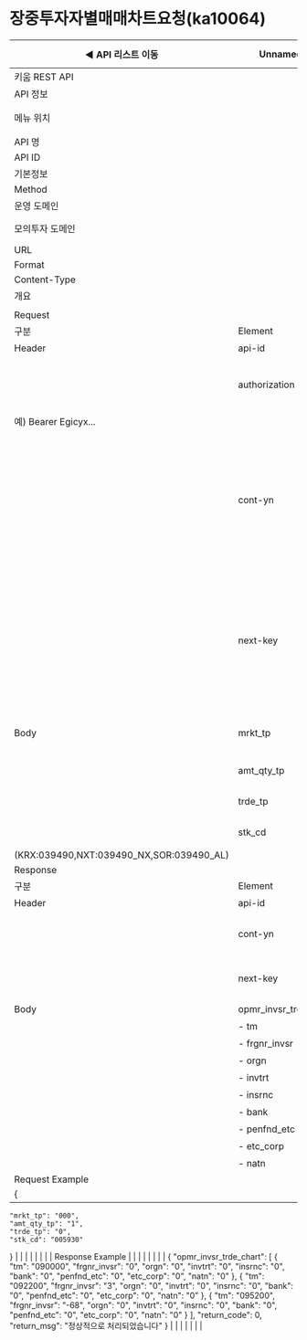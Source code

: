 # 장중투자자별매매차트요청(ka10064)

| ◀ API 리스트 이동 | Unnamed: 1 | Unnamed: 2 | Unnamed: 3 | Unnamed: 4 | Unnamed: 5 | Unnamed: 6 |
| --- | --- | --- | --- | --- | --- | --- |
| 키움 REST API |  |  |  |  |  |  |
| API 정보 |  |  |  |  |  |  |
| 메뉴 위치 |  | 국내주식 > 차트 > 장중투자자별매매차트요청(ka10064) |  |  |  |  |
| API 명 |  | 장중투자자별매매차트요청 |  |  |  |  |
| API ID |  | ka10064 |  |  |  |  |
| 기본정보 |  |  |  |  |  |  |
| Method |  | POST |  |  |  |  |
| 운영 도메인 |  | https://api.kiwoom.com |  |  |  |  |
| 모의투자 도메인 |  | https://mockapi.kiwoom.com(KRX만 지원가능) |  |  |  |  |
| URL |  | /api/dostk/chart |  |  |  |  |
| Format |  | JSON |  |  |  |  |
| Content-Type |  | application/json;charset=UTF-8 |  |  |  |  |
| 개요 |  |  |  |  |  |  |
|  |  |  |  |  |  |  |
| Request |  |  |  |  |  |  |
| 구분 | Element | 한글명 | Type | Required | Length | Description |
| Header | api-id | TR명 | String | Y | 10 |  |
|  | authorization | 접근토큰 | String | Y | 1000 | 토큰 지정시 토큰타입("Bearer") 붙혀서 호출 
 예) Bearer Egicyx... |
|  | cont-yn | 연속조회여부 | String | N | 1 | 응답 Header의 연속조회여부값이 Y일 경우 다음데이터 요청시 응답 Header의 cont-yn값 세팅 |
|  | next-key | 연속조회키 | String | N | 50 | 응답 Header의 연속조회여부값이 Y일 경우 다음데이터 요청시 응답 Header의 next-key값 세팅 |
| Body | mrkt_tp | 시장구분 | String | Y | 3 | 000:전체, 001:코스피, 101:코스닥 |
|  | amt_qty_tp | 금액수량구분 | String | Y | 1 | 1:금액, 2:수량 |
|  | trde_tp | 매매구분 | String | Y | 1 | 0:순매수, 1:매수, 2:매도 |
|  | stk_cd | 종목코드 | String | Y | 20 | 거래소별 종목코드
(KRX:039490,NXT:039490_NX,SOR:039490_AL) |
| Response |  |  |  |  |  |  |
| 구분 | Element | 한글명 | Type | Required | Length | Description |
| Header | api-id | TR명 | String | Y | 10 |  |
|  | cont-yn | 연속조회여부 | String | N | 1 | 다음 데이터가 있을시 Y값 전달 |
|  | next-key | 연속조회키 | String | N | 50 | 다음 데이터가 있을시 다음 키값 전달 |
| Body | opmr_invsr_trde_chart | 장중투자자별매매차트 | LIST | N |  |  |
|  | - tm | 시간 | String | N | 20 |  |
|  | - frgnr_invsr | 외국인투자자 | String | N | 20 |  |
|  | - orgn | 기관계 | String | N | 20 |  |
|  | - invtrt | 투신 | String | N | 20 |  |
|  | - insrnc | 보험 | String | N | 20 |  |
|  | - bank | 은행 | String | N | 20 |  |
|  | - penfnd_etc | 연기금등 | String | N | 20 |  |
|  | - etc_corp | 기타법인 | String | N | 20 |  |
|  | - natn | 국가 | String | N | 20 |  |
| Request Example |  |  |  |  |  |  |
| {
    "mrkt_tp": "000",
    "amt_qty_tp": "1",
    "trde_tp": "0",
    "stk_cd": "005930"
} |  |  |  |  |  |  |
| Response Example |  |  |  |  |  |  |
| {
    "opmr_invsr_trde_chart": [
        {
            "tm": "090000",
            "frgnr_invsr": "0",
            "orgn": "0",
            "invtrt": "0",
            "insrnc": "0",
            "bank": "0",
            "penfnd_etc": "0",
            "etc_corp": "0",
            "natn": "0"
        },
        {
            "tm": "092200",
            "frgnr_invsr": "3",
            "orgn": "0",
            "invtrt": "0",
            "insrnc": "0",
            "bank": "0",
            "penfnd_etc": "0",
            "etc_corp": "0",
            "natn": "0"
        },
        {
            "tm": "095200",
            "frgnr_invsr": "-68",
            "orgn": "0",
            "invtrt": "0",
            "insrnc": "0",
            "bank": "0",
            "penfnd_etc": "0",
            "etc_corp": "0",
            "natn": "0"
        }
    ],
    "return_code": 0,
    "return_msg": "정상적으로 처리되었습니다"
} |  |  |  |  |  |  |
